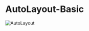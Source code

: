# AutoLayout-Basic

![AutoLayout](https://github.com/rintoandrews90/AutoLayout-Basic/blob/master/Basic%20Auto%20Layout.png)

